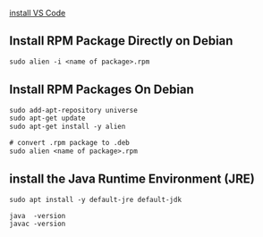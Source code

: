 [install VS Code](https://code.visualstudio.com/Download)


## Install RPM Package Directly on Debian
```txt
sudo alien -i <name of package>.rpm
```


## Install RPM Packages On Debian
```txt
sudo add-apt-repository universe
sudo apt-get update
sudo apt-get install -y alien

# convert .rpm package to .deb
sudo alien <name of package>.rpm
```


## install the Java Runtime Environment (JRE)
```txt
sudo apt install -y default-jre default-jdk

java  -version
javac -version
```
